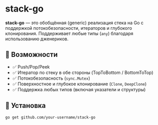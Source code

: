 # stack-go

**stack-go** — это обобщённая (generic) реализация стека на Go с поддержкой потокобезопасности, итераторов и глубокого клонирования. Поддерживает любые типы (`any`) благодаря использованию дженериков.

## 🧩 Возможности

- ✅ Push/Pop/Peek
- ✅ Итератор по стеку в обе стороны (TopToBottom / BottomToTop)
- ✅ Потокобезопасность (`sync.Mutex`)
- ✅ Поверхностное и глубокое клонирование (`Clone`, `DeepClone`)
- ✅ Поддержка любых типов (включая указатели и структуры)

## 🚀 Установка

```bash
go get github.com/your-username/stack-go
